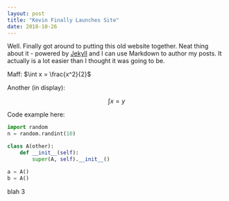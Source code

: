 ```yaml
---
layout: post
title: "Kevin Finally Launches Site"
date: 2018-10-26
---
```


Well. Finally got around to putting this old website together. Neat thing about it - powered by [Jekyll](http://jekyllrb.com) and I can use Markdown to author my posts. It actually is a lot easier than I thought it was going to be.

Maff: $\int x = \frac{x^2}{2}$

Another (in display):  

$$ \int x = y $$

Code example here: 

```python
import random 
n = random.randint(10)

class A(other): 
    def __init__(self): 
        super(A, self).__init__() 

a = A() 
b = A() 
```

blah 3
